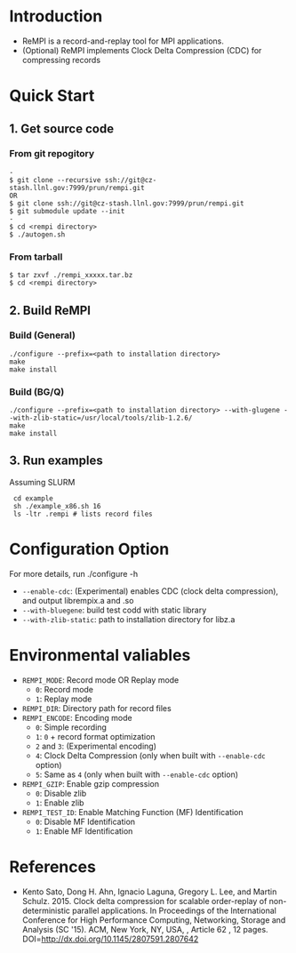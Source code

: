 
# Introduction

 * ReMPI is a record-and-replay tool for MPI applications.
 * (Optional) ReMPI implements Clock Delta Compression (CDC) for compressing records

# Quick Start

## 1. Get source code 

### From git repogitory

    -
    $ git clone --recursive ssh://git@cz-stash.llnl.gov:7999/prun/rempi.git
    OR
    $ git clone ssh://git@cz-stash.llnl.gov:7999/prun/rempi.git
    $ git submodule update --init
    -
    $ cd <rempi directory>
    $ ./autogen.sh

### From tarball

    $ tar zxvf ./rempi_xxxxx.tar.bz
    $ cd <rempi directory>

## 2. Build ReMPI

### Build (General)

    ./configure --prefix=<path to installation directory>
    make 
    make install

### Build (BG/Q)

    ./configure --prefix=<path to installation directory> --with-glugene --with-zlib-static=/usr/local/tools/zlib-1.2.6/
    make 
    make install


## 3. Run examples

Assuming SLURM

     cd example
     sh ./example_x86.sh 16
     ls -ltr .rempi # lists record files


# Configuration Option

For more details, run ./configure -h  

  * `--enable-cdc`: (Experimental) enables CDC (clock delta compression), and output librempix.a and .so
  * `--with-bluegene`: build test codd with static library
  * `--with-zlib-static`: path to installation directory for libz.a


# Environmental valiables

 * `REMPI_MODE`: Record mode OR Replay mode
     * `0`: Record mode
     * `1`: Replay mode
 * `REMPI_DIR`: Directory path for record files
 * `REMPI_ENCODE`: Encoding mode
     * `0`: Simple recording 
     * `1`: `0` + record format optimization
     * `2` and `3`: (Experimental encoding)
     * `4`: Clock Delta Compression (only when built with `--enable-cdc` option)
     * `5`: Same as `4` (only when built with `--enable-cdc` option)
 * `REMPI_GZIP`: Enable gzip compression
     * `0`: Disable zlib
     * `1`: Enable zlib
 * `REMPI_TEST_ID`: Enable Matching Function (MF) Identification
     * `0`: Disable MF Identification
     * `1`: Enable MF Identification

# References

  * Kento Sato, Dong H. Ahn, Ignacio Laguna, Gregory L. Lee, and Martin Schulz. 2015. Clock delta compression for scalable order-replay of non-deterministic parallel applications. In Proceedings of the International Conference for High Performance Computing, Networking, Storage and Analysis (SC '15). ACM, New York, NY, USA, , Article 62 , 12 pages. DOI=http://dx.doi.org/10.1145/2807591.2807642
